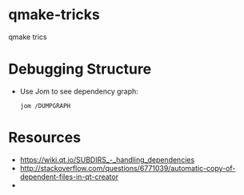 # qmake-tricks
qmake trics

# Debugging Structure

* Use Jom to see dependency graph:

  ```
  jom /DUMPGRAPH
  ```

# Resources

* https://wiki.qt.io/SUBDIRS_-_handling_dependencies
* http://stackoverflow.com/questions/6771039/automatic-copy-of-dependent-files-in-qt-creator
* 